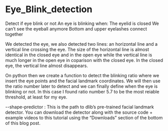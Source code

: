 # Eye_Blink_detection
Detect if eye blink or not
An eye is blinking when:
   The eyelid is closed
   We can’t see the eyeball anymore
   Bottom and upper eyelashes connect together
  
We detected the eye, we also detected two lines: an horizontal line and a vertical line crossing the eye.
The size of the horizontal line is almost identical in the closed eye and in the open eye while the vertical line is much longer in the open eye in coparison with the closed eye.
In the closed eye, the vertical line almost disappears.

On python then we create a function to detect the blinking ratio where we insert the eye points and the facial landmark coordinates.
We will then use the ratio number later to detect and we can finally define when the eye is blinking or not.
In this case I found ratio number 5.7 to be the most reiable threshold, at least for my eye.

--shape-predictor : This is the path to dlib’s pre-trained facial landmark detector.
  You can download the detector along with the source code + example videos to this tutorial
  using the “Downloads” section of the bottom of this blog post.
  
  
